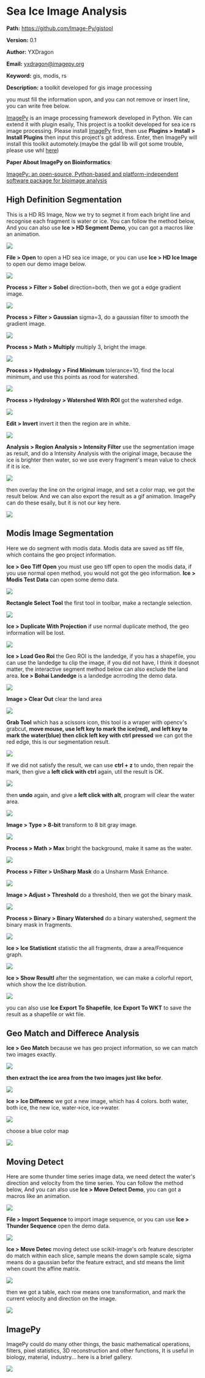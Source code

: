 # Sea Ice Image Analysis

**Path:** https://github.com/Image-Py/gistool

**Version:** 0.1

**Author:** YXDragon

**Email:** yxdragon@imagepy.org

**Keyword:** gis, modis, rs

**Description:** a toolkit developed for gis image processing

you must fill the information upon, and you can not remove or insert line, you can write free below.

[ImagePy](https://github.com/Image-Py/imagepy) is an image processing framework developed in Python. We can extend it with plugin esaily, This project is a toolkit developed for sea ice rs image processing. Please install [ImagePy](https://github.com/Image-Py/imagepy) first, then use **Plugins > Install > Install Plugins** then input this project's git address. Enter, then ImagePy will install this toolkit automotely.(maybe the gdal lib will got some trouble, please use whl [here](https://www.lfd.uci.edu/~gohlke/pythonlibs/#gdal))



**Paper About ImagePy on Bioinformatics**:

[ImagePy: an open-source, Python-based and platform-independent software package for bioimage analysis](https://academic.oup.com/bioinformatics/advance-article/doi/10.1093/bioinformatics/bty313/4989871)



## High Definition Segmentation

This is a HD RS Image, Now we try to segmet it from each bright line and recognise each fragment is water or ice. You can follow the method below, And you can also use **Ice > HD Segment Demo**, you can got a macros like an animation.

![](http://idoc.imagepy.org/ice/30.gif)



**File > Open** to open a HD sea ice image, or you can use **Ice > HD Ice Image** to open our demo image below.

![](http://idoc.imagepy.org/ice/22.png)



**Process > Filter > Sobel** direction=both, then we got a edge gradient image.

![](http://idoc.imagepy.org/ice/23.png)



**Process > Filter > Gaussian** sigma=3, do a gaussian filter to smooth the gradient image.

![](http://idoc.imagepy.org/ice/24.png)



**Process > Math > Multiply** multiply 3, bright the image.

![](http://idoc.imagepy.org/ice/25.png)



**Process > Hydrology > Find Minimum** tolerance=10, find the local minimum, and use this points as rood for watershed.

![](http://idoc.imagepy.org/ice/26.png)



**Process > Hydrology > Watershed With ROI** got the watershed edge.

![](http://idoc.imagepy.org/ice/27.png)



**Edit > Invert** invert it then the region are in white.

![](http://idoc.imagepy.org/ice/28.png)



**Analysis > Region Analysis > Intensity Filter** use the segmentation image as result, and do a Intensity Analysis with the original image, because the ice is brighter then water, so we use every fragment's mean value to check if it is ice.

![](http://idoc.imagepy.org/ice/29.png)



then overlay the line on the original image, and set a color map, we got the result below. And we can also export the result as a gif animation. ImagePy can do these esaily, but it is not our key here.

![](http://idoc.imagepy.org/ice/31.png)



## Modis Image Segmentation

Here we do segment with modis data. Modis data are saved as tiff file, which contains the geo project information. 

**Ice > Geo Tiff Open** you must use geo tiff open to open the modis data, if you use normal open method, you would not got the geo information. **Ice > Modis Test Data** can open some demo data.

![](http://idoc.imagepy.org/ice/1.png)



**Rectangle Select Tool** the first tool in toolbar, make a rectangle selection.

![](http://idoc.imagepy.org/ice/2.png)



**Ice > Duplicate With Projection** if use normal duplicate method, the geo information will be lost.

![](http://idoc.imagepy.org/ice/3.png)



**Ice > Load Geo Roi** the Geo ROI is the landedge, if you has a shapefile, you can use the landedge tu clip the image, if you did not have, I think it doesnot matter, the interactive segment method below can also exclude the land area. **Ice > Bohai Landedge** is a landedge acrroding the demo data.

![](http://idoc.imagepy.org/ice/4.png)



**Image > Clear Out** clear the land area

![](http://idoc.imagepy.org/ice/5.png)



**Grab Tool** which has a scissors icon, this tool is a wraper with opencv's grabcut, **move mouse, use left key to mark the ice(red), and left key to mark the water(blue) then click left key with ctrl pressed** we can got the red edge, this is our segmentation result.

![](http://idoc.imagepy.org/ice/6.png)



If we did not satisfy the result, we can use **ctrl + z** to undo, then repair the mark, then give a **left click with ctrl** again, util the result is OK.

![](http://idoc.imagepy.org/ice/7.png)



then **undo** again, and give a **left click with alt**, program will clear the water area.

![](http://idoc.imagepy.org/ice/8.png)



**Image > Type > 8-bit** transform to 8 bit gray image.

![](http://idoc.imagepy.org/ice/9.png)



**Process > Math > Max** bright the background, make it same as the water.

![](http://idoc.imagepy.org/ice/10.png)



**Process > Filter > UnSharp Mask** do a Unsharm Mask Enhance.

![](http://idoc.imagepy.org/ice/11.png)



**Image > Adjust > Threshold** do a threshold, then we got the binary mask.

![](http://idoc.imagepy.org/ice/12.png)



**Process > Binary > Binary Watershed** do a binary watershed, segment the binary mask in fragments.

![](http://idoc.imagepy.org/ice/14.png)



**Ice > Ice Statisticnt** statistic the all fragments, draw a area/Frequence graph.

![](http://idoc.imagepy.org/ice/15.png)



**Ice > Show Resultl** after the segmentation, we can make a colorful report, which show the Ice distribution.

![](http://idoc.imagepy.org/ice/16.png)

you can also use **Ice Export To Shapefile**, **Ice Export To WKT** to save the result as a shapefile or wkt file.



## Geo Match and Differece Analysis

**Ice > Geo Match** because we has geo project information, so we can match two images exactly.

![](http://idoc.imagepy.org/ice/18.png)



**then extract the ice area from the two images just like befor**. 

![](http://idoc.imagepy.org/ice/19.png)



**Ice > Ice Differenc** we got a new image, which has 4 colors. both water, both ice, the new ice, water->ice, ice->water.

![](http://idoc.imagepy.org/ice/20.png)



choose a blue color map

![](http://idoc.imagepy.org/ice/21.png)



## Moving Detect

Here are some thunder time series image data, we need detect the water's direction and velocity from the time series. You can follow the method below, And you can also use **Ice > Move Detect Demo**, you can got a macros like an animation.

![](http://idoc.imagepy.org/ice/36.gif)



**File > Import Sequence** to import image sequence, or you can use **Ice > Thunder Sequence** open the demo data.

![](http://idoc.imagepy.org/ice/33.png)



**Ice > Move Detec** moving detect use scikit-image's orb feature descripter do match within each slice, sample means the down sample scale, sigma means do a gaussian befor the feature extract, and std means the limit when count the affine matrix.

![](http://idoc.imagepy.org/ice/34.png)



then we got a table, each row means one transformation, and mark the current velocity and direction on the image.

![](http://idoc.imagepy.org/ice/35.png)



## ImagePy

ImagePy could do many other things, the basic mathematical operations, filters, pixel statistics, 3D reconstruction and other functions, It is useful in biology, material, industry... here is a brief gallery.

![](http://idoc.imagepy.org/ice/37.jpg)